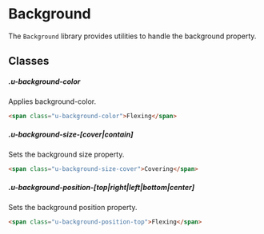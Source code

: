 # Background

The `Background` library provides utilities to handle the background property.

## Classes

##### .u-background-color

Applies background-color.

```html
<span class="u-background-color">Flexing</span>  
```

##### .u-background-size-[cover|contain]

Sets the background size property.

```html
<span class="u-background-size-cover">Covering</span>  
```

##### .u-background-position-[top|right|left|bottom|center]

Sets the background position property.

```html
<span class="u-background-position-top">Flexing</span>  
```